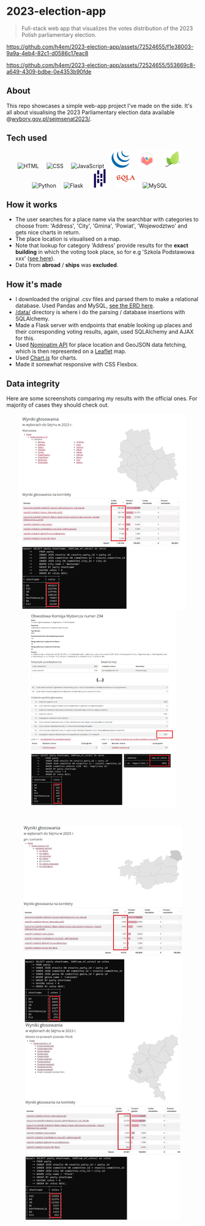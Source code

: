 ﻿# 2023-election-app


> Full-stack web app that visualizes the votes distribution of the 2023 Polish parliamentary election.

https://github.com/h4em/2023-election-app/assets/72524655/f1e38003-9a9a-4eb4-82c1-d0586c17eac8

<a name="mobile-preview"></a>

https://github.com/h4em/2023-election-app/assets/72524655/553669c8-a649-4309-bdbe-0e4353b90fde

## About 
This repo showcases a simple web-app project I've made on the side. It's all about visualising the 2023 Parliamentary election data available @[wybory.gov.pl/sejmsenat2023/](https://wybory.gov.pl/sejmsenat2023/pl/dane_w_arkuszach).

## Tech used
<p align="center">
  <img src="https://user-images.githubusercontent.com/25181517/192158954-f88b5814-d510-4564-b285-dff7d6400dad.png" alt="HTML" width="48" height="48" style="margin-right: 16px;">
  <img src="https://user-images.githubusercontent.com/25181517/183898674-75a4a1b1-f960-4ea9-abcb-637170a00a75.png" alt="CSS" width="48" height="48" style="margin-right: 16px;">
  <img src="https://user-images.githubusercontent.com/25181517/117447155-6a868a00-af3d-11eb-9cfe-245df15c9f3f.png" alt="JavaScript" width="48" height="48" style="margin-right: 16px;">
  <img src="res/jquery.svg" alt="JavaScript" width="48" height="48" 
  style="margin-right: 16px;">
  <img src="res/chartjs.png" alt="chartjs" width="48" height="48" 
  style="margin-right: 16px;">
  <img src="res/leafletjs.png" alt="leaflet" width="48" height="48" 
  style="margin-right: 16px;">
  <img src="https://user-images.githubusercontent.com/25181517/183423507-c056a6f9-1ba8-4312-a350-19bcbc5a8697.png" alt="Python" width="48" height="48" style="margin-right: 16px;">
  <img src="https://user-images.githubusercontent.com/25181517/183423775-2276e25d-d43d-4e58-890b-edbc88e915f7.png" alt="Flask" width="48" height="48" style="margin-right: 16px;">
  <img src="res/pandas.svg" alt="pandas" width="48" height="48" 
  style="margin-right: 16px;">
  <img src="res/sqlalchemy.svg" alt="sqlalchemy" width="48" height="48" 
  style="margin-right: 16px;">
  <img src="https://user-images.githubusercontent.com/25181517/183896128-ec99105a-ec1a-4d85-b08b-1aa1620b2046.png" alt="MySQL" width="48" height="48" style="margin-right: 16px;">
</p>

<!-- <p>
    img sources
    https://github.com/marwin1991/profile-technology-icons
    https://simpleicons.org/?q=connector
</p> -->

## How it works
- The user searches for a place name via the searchbar with categories to choose from: 'Address', 'City', 'Gmina', 'Powiat', 'Wojewodztwo' and gets nice charts in return. 
- The place location is visualised on a map. 
- Note that lookup for category 'Address' provide results for the **exact building** in which the voting took place, so for e.g 'Szkola Podstawowa xxx' ([see here](#mobile-preview)). 
- Data from **abroad** / **ships** was **excluded**.

## How it's made
- I downloaded the original .csv files and parsed them to make a relational database. Used Pandas and MySQL, [see the ERD here](res/entity-relationship-diagram.png). 
- [/data/](/data/) directory is where i do the parsing / database insertions with SQLAlchemy.
- Made a Flask server with endpoints that enable looking up places and their corresponding voting results, again, used SQLAlchemy and AJAX for this.
- Used [Nominatim API](https://nominatim.org/) for place location and GeoJSON data fetching, which is then represented on a [Leaflet](https://leafletjs.com/) map.
- Used [Chart.js](https://www.chartjs.org/) for charts.
- Made it somewhat responsive with CSS Flexbox.

## Data integrity
Here are some screenshots comparing my results with the official ones. For majority of cases they should check out.
<p align="center">
  <img src="res/res-comp-wwa.png" alt="wwa" height="512px">
  <img src="res/res-comp-sowin.png" alt="sowin" height="512px">
</p>
<br>
<p align="center">
  <img src="res/res-comp-lomianki.png" alt="lomianki" height="512px">
  <img src="res/res-comp-plock.png" alt="plock" height="512px">
</p>
